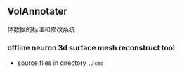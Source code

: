 ## VolAnnotater
体数据的标注和修改系统

### offline neuron 3d surface mesh reconstruct tool
* source files in directory `./cmd`

